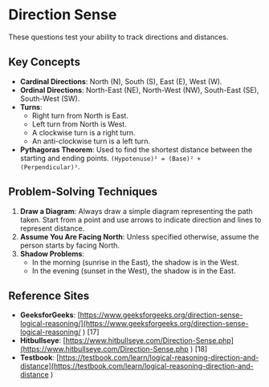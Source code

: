 # Direction Sense

These questions test your ability to track directions and distances.

## Key Concepts
*   **Cardinal Directions**: North (N), South (S), East (E), West (W).
*   **Ordinal Directions**: North-East (NE), North-West (NW), South-East (SE), South-West (SW).
*   **Turns**:
    *   Right turn from North is East.
    *   Left turn from North is West.
    *   A clockwise turn is a right turn.
    *   An anti-clockwise turn is a left turn.
*   **Pythagoras Theorem**: Used to find the shortest distance between the starting and ending points. `(Hypotenuse)² = (Base)² + (Perpendicular)²`.

## Problem-Solving Techniques
1.  **Draw a Diagram**: Always draw a simple diagram representing the path taken. Start from a point and use arrows to indicate direction and lines to represent distance.
2.  **Assume You Are Facing North**: Unless specified otherwise, assume the person starts by facing North.
3.  **Shadow Problems**:
    *   In the morning (sunrise in the East), the shadow is in the West.
    *   In the evening (sunset in the West), the shadow is in the East.

## Reference Sites
*   **GeeksforGeeks**: [https://www.geeksforgeeks.org/direction-sense-logical-reasoning/](https://www.geeksforgeeks.org/direction-sense-logical-reasoning/ ) [17]
*   **Hitbullseye**: [https://www.hitbullseye.com/Direction-Sense.php](https://www.hitbullseye.com/Direction-Sense.php ) [18]
*   **Testbook**: [https://testbook.com/learn/logical-reasoning-direction-and-distance](https://testbook.com/learn/logical-reasoning-direction-and-distance )

